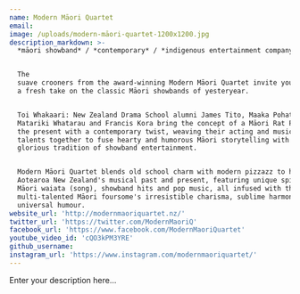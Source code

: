 ```yaml
---
name: Modern Māori Quartet
email:
image: /uploads/modern-māori-quartet-1200x1200.jpg
description_markdown: >-
  *māori showband* / *contemporary* / *indigenous entertainment company*


  The
  suave crooners from the award-winning Modern Māori Quartet invite you to enjoy
  a fresh take on the classic Māori showbands of yesteryear.


  Toi Whakaari: New Zealand Drama School alumni James Tito, Maaka Pohatu,
  Matariki Whatarau and Francis Kora bring the concept of a Māori Rat Pack into
  the present with a contemporary twist, weaving their acting and musical
  talents together to fuse hearty and humorous Māori storytelling with the
  glorious tradition of showband entertainment.


  Modern Māori Quartet blends old school charm with modern pizzazz to highlight
  Aotearoa New Zealand's musical past and present, featuring unique spins on
  Māori waiata (song), showband hits and pop music, all infused with the
  multi-talented Māori foursome's irresistible charisma, sublime harmonies and
  universal humour.
website_url: 'http://modernmaoriquartet.nz/'
twitter_url: 'https://twitter.com/ModernMaoriQ'
facebook_url: 'https://www.facebook.com/ModernMaoriQuartet'
youtube_video_id: 'cQO3kPM3YRE'
github_username:
instagram_url: 'https://www.instagram.com/modernmaoriquartet/'
---
```


Enter your description here...
